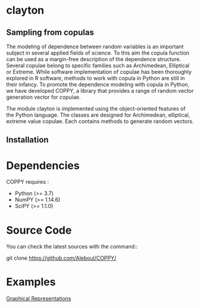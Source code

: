 # clayton

Sampling from copulas
---------------------

The modeling of dependence between random variables is an important subject in several
applied fields of science. To this aim the copula function can be used as a margin-free description of the dependence structure. Several copulae belong to specific families such as Archimedean, Elliptical or Extreme. While software implementation of copulae has been thoroughly explored in R software, methods to work with copula in Python are still in their infancy. To promote the dependence modeling with copula in Python, we have developed COPPY, a library that provides a range of random vector generation vector for copulae.

The module clayton is implemented using the object-oriented features of the Python language. The classes are designed for Archimedean, elliptical, extreme value copulae. Each contains methods to generate random vectors.

Installation
------------

# Dependencies

COPPY requires :

- Python (>= 3.7)
- NumPY (>= 1.14.6)
- SciPY (>= 1.1.0)

# Source Code

You can check the latest sources with the command::

  git clone https://github.com/Aleboul/COPPY/

# Examples

[Graphical Representations](https://github.com/Aleboul/clayton/blob/master/examples/sample.ipynb)
